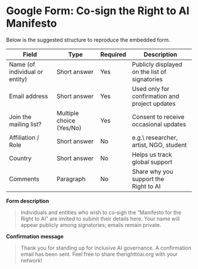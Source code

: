 # Google Form: Co‑sign the Right to AI Manifesto

Below is the suggested structure to reproduce the embedded form.

| Field | Type | Required | Description |
|-------|------|----------|-------------|
| Name (of individual or entity) | Short answer | Yes | Publicly displayed on the list of signatories |
| Email address | Short answer | Yes | Used only for confirmation and project updates |
| Join the mailing list? | Multiple choice (Yes/No) | Yes | Consent to receive occasional updates |
| Affiliation / Role | Short answer | No | e.g.\ researcher, artist, NGO, student |
| Country | Short answer | No | Helps us track global support |
| Comments | Paragraph | No | Share why you support the Right to AI |

**Form description**

> Individuals and entities who wish to co‑sign the “Manifesto for the Right to AI” are invited to submit their details here. Your name will appear publicly among signatories; emails remain private.

**Confirmation message**

> Thank you for standing up for inclusive AI governance. A confirmation email has been sent. Feel free to share therighttoai.org with your network!
